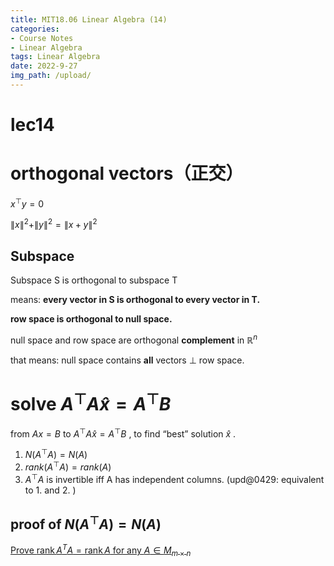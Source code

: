 ```yaml
---
title: MIT18.06 Linear Algebra (14)
categories:
- Course Notes
- Linear Algebra
tags: Linear Algebra
date: 2022-9-27
img_path: /upload/
---
```


# lec14

# orthogonal vectors（正交）

$x^\top y=0$

$\| x\| ^2+\| y\| ^2=\| x+y\| ^2$

## Subspace

Subspace S is orthogonal to subspace T

means: **every vector in S is orthogonal to every vector in T.**

**row space is orthogonal to null space.**

null space and row space are orthogonal **complement** in $\mathbb{R}^n$ 

that means: null space contains **all** vectors $\bot$ row space.

 

# solve $A^\top A \hat{x}=A^\top B$ 

from $Ax=B$ to $A^\top A \hat{x} = A^\top B$ , to find “best” solution $\hat{x}$ .

1. $N(A^\top A)=N(A)$ 
2. $rank(A^\top A)= rank(A)$ 
3. $A^\top A$ is invertible iff A has independent columns. (upd@0429: equivalent to 1. and 2. )

## proof of $N(A^\top A)=N(A)$ 

[Prove $\operatorname{rank}A^TA=\operatorname{rank}A$ for any $A\in M_{m \times n}$ ](https://math.stackexchange.com/questions/349738/prove-operatornamerankata-operatornameranka-for-any-a-in-m-m-times-n)